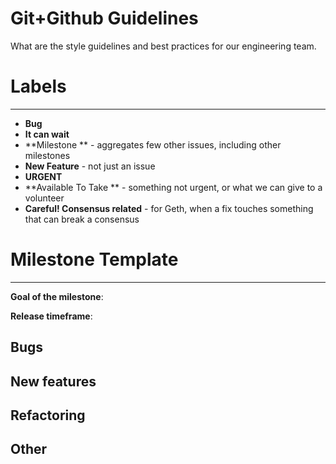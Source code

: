 # Git+Github Guidelines

What are the style guidelines and best practices for our engineering team.

# Labels

---

- **Bug**
- **It can wait**
- **Milestone ** - aggregates few other issues, including other milestones
- **New Feature** - not just an issue
- **URGENT**
- **Available To Take ** - something not urgent, or what we can give to a volunteer
- **Careful! Consensus related** - for Geth, when a fix touches something that can break a consensus

# Milestone Template

---

**Goal of the milestone**:

**Release timeframe**:

## Bugs

## New features

## Refactoring

## Other

